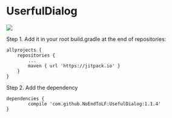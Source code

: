 # UserfulDialog
[![](https://jitpack.io/v/NoEndToLF/UsefulDialog.svg)](https://jitpack.io/#NoEndToLF/UsefulDialog)  

Step 1. Add it in your root build.gradle at the end of repositories:

	allprojects {
		repositories {
			...
			maven { url 'https://jitpack.io' }
		}
	}
Step 2. Add the dependency

	dependencies {
	        compile 'com.github.NoEndToLF:UsefulDialog:1.1.4'
	}